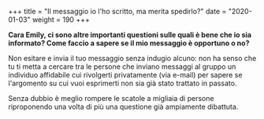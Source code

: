 +++
title = "Il messaggio io l'ho scritto, ma merita spedirlo?"
date = "2020-01-03"
weight = 190
+++

__Cara Emily, ci sono altre importanti questioni sulle quali è bene che io sia informato? Come faccio a sapere se il mio messaggio è opportuno o no?__

Non esitare e invia il tuo messaggio senza indugio alcuno: non ha senso che tu ti metta a cercare tra le persone che inviano messaggi al gruppo un individuo affidabile cui rivolgerti privatamente (via e-mail) per sapere se l'argomento su cui vuoi esprimerti non sia già stato trattato in passato.

Senza dubbio è meglio rompere le scatole a migliaia di persone riproponendo una volta di più una questione già ampiamente dibattuta.

